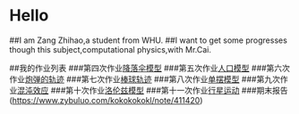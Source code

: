 # Hello
##I am Zang Zhihao,a student from WHU.
##I want to get some progresses though this subject,computational physics,with Mr.Cai.

##我的作业列表
###第四次作业[降落伞模型](https://www.zybuluo.com/kokokokokl/note/403681)
###第五次作业[人口模型](https://www.zybuluo.com/kokokokokl/note/403874)
###第六次作业[炮弹的轨迹](https://www.zybuluo.com/kokokokokl/note/404833)
###第七次作业[棒球轨迹](https://www.zybuluo.com/kokokokokl/note/404952)
###第八次作业[单摆模型](https://www.zybuluo.com/kokokokokl/note/406532)
###第九次作业[混沌效应](https://www.zybuluo.com/kokokokokl/note/408024)
###第十次作业[洛伦兹模型](https://www.zybuluo.com/kokokokokl/note/409071)
###第十一次作业[行星运动](https://www.zybuluo.com/kokokokokl/note/409840)
###期末报告(https://www.zybuluo.com/kokokokokl/note/411420)
